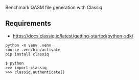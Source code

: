 Benchmark QASM file generation with Classiq

## Requirements

* https://docs.classiq.io/latest/getting-started/python-sdk/

```shell
python -m venv .venv
source .ven/bin/activate
pip install classiq
```

```shell
$ python
>>> import classiq
>>> classiq.authenticate()
```
